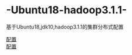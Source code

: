 # -Ubuntu18-hadoop3.1.1-
基于Ubuntu18,jdk10,hadoop3.1.1的集群分布式配置

[配置](https://github.com/Nolansheng/-Ubuntu18-hadoop3.1.1-/blob/master/%E9%85%8D%E7%BD%AE.md)  
[配置](Nolansheng/-Ubuntu18-hadoop3.1.1-/配置.md)
